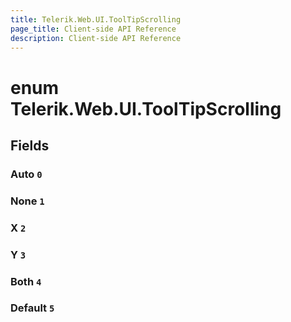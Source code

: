 ```yaml
---
title: Telerik.Web.UI.ToolTipScrolling
page_title: Client-side API Reference
description: Client-side API Reference
---
```


# enum Telerik.Web.UI.ToolTipScrolling

## Fields

### Auto `0`

### None `1`

### X `2`

### Y `3`

### Both `4`

### Default `5`


